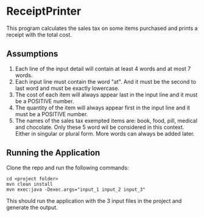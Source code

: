 # ReceiptPrinter

This program calculates the sales tax on some items purchased and prints a receipt with the total cost.

## Assumptions

1. Each line of the input detail will contain at least 4 words and at most 7 words.
2. Each input line must contain the word "at". And it must be the second to last word and must be exactly lowercase.
3. The cost of each item will always appear last in the input line and it must be a POSITIVE number.
4. The quantity of the item will always appear first in the input line and it must be a POSITIVE number.
5. The names of the sales tax exempted items are: book, food, pill, medical and chocolate. Only these 5 word wil be considered in this context. Either in singular or plural form. More words can always be added later.

## Running the Application

Clone the repo and run the following commands:

```
cd <project folder>
mvn clean install
mvn exec:java -Dexec.args="input_1 input_2 input_3"
```

This should run the application with the 3 input files in the project and generate the output.
